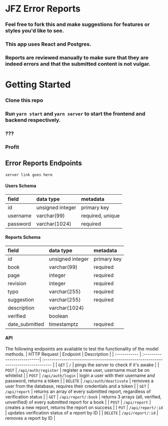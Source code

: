 # JFZ Error Reports

### Feel free to fork this and make suggestions for features or styles you'd like to see.
### This app uses React and Postgres.

### Reports are reviewed manually to make sure that they are indeed errors and that the submitted content is not vulgar.

# Getting Started
### Clone this repo
### Run `yarn start` and `yarn server` to start the frontend and backend respectively.
### ???
### Profit

## Error Reports Endpoints

`server link goes here`

#### Users Schema

| field    | data type        | metadata                                            |
| :------- | :--------------- | :-------------------------------------------------- |
| id       | unsigned integer | primary key                                         |
| username | varchar(99)      | required, unique                                    |
| password | varchar(1024)    | required                                            |

#### Reports Schema

| field          | data type        | metadata                                            |
| :------------- | :--------------- | :-------------------------------------------------- |
| id             | unsigned integer | primary key                                         |
| book           | varchar(99)      | required                                            |
| page           | integer          | required                                            |
| revision       | integer          | required                                            |
| typo           | varchar(255)     | required                                            |
| suggestion     | varchar(255)     | required                                            |
| description    | varchar(1024)    |                                                     |
| verified       | boolean          |                                                     |
| date_submitted | timestamptz      | required                                            |

#### API

The following endpoints are available to test the functionality of the model methods.
| HTTP Request | Endpoint                   | Description                                                                         |
| :----------- | :--------------------------| :---------------------------------------------------------------------------------- |
| `GET`        | `/`                        | pings the server to check if it's awake                                             |
| `POST`       | `/api/auth/register`       | register a new user, username must be on whitelist                                  |
| `POST`       | `/api/auth/login`          | login a user with their username and password, returns a token                      |
| `DELETE`     | `/api/auth/deactivate`     | removes a user from the database, requires their credentials and a token            |
| `GET`        | `/api/report`              | returns an array of every submitted report, regardless of verification status       |
| `GET`        | `/api/report/:book`        | returns 3 arrays (all, verified, unverified) of every submitted report for a book   |
| `POST`       | `/api/report`              | creates a new report, returns the report on success                                 |
| `PUT`        | `/api/report/:id`          | updates verification status of a report by ID                                       |
| `DELETE`     | `/api/report/:id`          | removes a report by ID                                                              |
